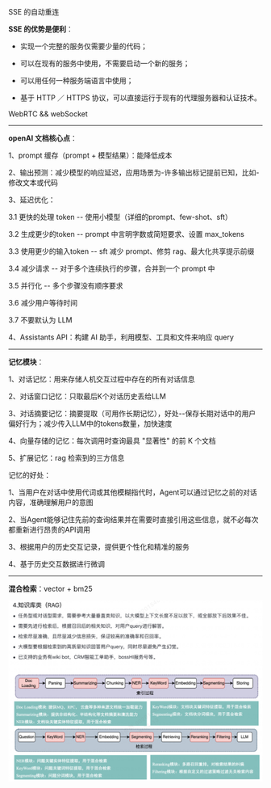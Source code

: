 SSE 的自动重连

**SSE 的优势是便利**：

- 实现一个完整的服务仅需要少量的代码；

- 可以在现有的服务中使用，不需要启动一个新的服务；

- 可以用任何一种服务端语言中使用；

- 基于 HTTP ／ HTTPS 协议，可以直接运行于现有的代理服务器和认证技术。

WebRTC && webSocket

---

**openAI 文档核心点**：

1、prompt 缓存（prompt + 模型结果）：能降低成本

2、输出预测：减少模型的响应延迟，应用场景为-许多输出标记提前已知，比如-修改文本或代码

3、延迟优化：

3.1 更快的处理 token -- 使用小模型（详细的prompt、few-shot、sft）

3.2 生成更少的token -- prompt 中言明字数或简短要求、设置 max_tokens

3.3 使用更少的输入token -- sft 减少 prompt、修剪 rag、最大化共享提示前缀

3.4 减少请求 -- 对于多个连续执行的步骤，合并到一个 prompt 中

3.5 并行化 -- 多个步骤没有顺序要求

3.6 减少用户等待时间

3.7 不要默认为 LLM

4、Assistants API：构建 AI 助手，利用模型、工具和文件来响应 query

---

**记忆模块**：

1、对话记忆：用来存储人机交互过程中存在的所有对话信息

2、对话窗口记忆：只取最后K个对话历史丢给LLM

3、对话摘要记忆：摘要提取（可用作长期记忆），好处--保存长期对话中的用户偏好行为；减少传入LLM中的tokens数量，加快速度

4、向量存储的记忆：每次调用时查询最具 "显著性" 的前 K 个文档

5、扩展记忆：rag 检索到的三方信息

记忆的好处：

1、当用户在对话中使用代词或其他模糊指代时，Agent可以通过记忆之前的对话内容，准确理解用户的意图

2、当Agent能够记住先前的查询结果并在需要时直接引用这些信息，就不必每次都重新进行昂贵的API调用

3、根据用户的历史交互记录，提供更个性化和精准的服务

4、基于历史交互数据进行微调

---

**混合检索**：vector + bm25

<img src="../../pics/llm/llm_76.png">

